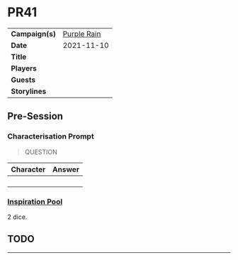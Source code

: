 # PR41

|||
| --- | --- |
| **Campaign(s)** | [Purple Rain](../campaigns/C1-purple-rain.md) | session.3
| **Date** | 2021-11-10 |
| **Title** | |
| **Players** | |
| **Guests** | |
| **Storylines** | |

## Pre-Session

### Characterisation Prompt

> QUESTION

| Character | Answer |
| --- | --- |
| | | characterisation.1
| | |
| | |
| | |

### [Inspiration Pool](../mechanics/dm-inspiration.md)

2 dice.

## TODO

---
